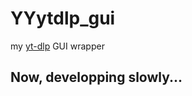 # YYytdlp_gui
my [yt-dlp](https://github.com/yt-dlp/yt-dlp/tree/master) GUI wrapper   

## Now, developping slowly...
